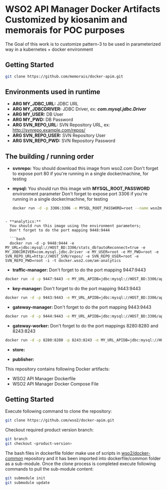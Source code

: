 # WSO2 API Manager Docker Artifacts Customized by kiosanim and memorais for POC purposes

The Goal of this work is to customize pattern-3 to be used in parameterized way in a kubernetes + docker environment

## Getting Started

```bash
git clone https://github.com/memorais/docker-apim.git
```

## Environments used in runtime

- **ARG MY_JDBC_URL:** JDBC URL
- **ARG MY_JDBCDRIVER:** JDBC Driver, ex: ***com.mysql.jdbc.Driver***
- **ARG MY_USER:** DB User
- **ARG MY_PWD:** DB Password
- **ARG SVN_REPO_URL:** SVN Repository URL, ex: http://svnrepo.example.com/repos/
- **ARG SVN_REPO_USER:** SVN Repository User
- **ARG SVN_REPO_PWD:** SVN Repository Password

## The building / running order

- **svnrepo:**
  You should download this image from wso2.com
  Don't forget to expose port 80 if you're running in a single docker/machine, for testing

- **mysql:**
  You should run this image with **MYSQL_ROOT_PASSWORD** environment parameter
  Don't forget to expose port 3306 if you're running in a single docker/machine, for testing

  ```bash
  docker run -d -p 3306:3306 -e MYSQL_ROOT_PASSWORD=root --name wso2mysql wso2/mysqldb
```

- **analytics:**
  You should run this image using the environment parameters;
  Don't forget to do the port mapping 9448:9444

  ```bash
  docker run -d -p 9448:9444 -e MY_URL=jdbc:mysql://HOST_BD:3306/stats_db?autoReconnect=true -e MY_JDBCDRIVER=com.mysql.jdbc.Driver -e MY_USER=root -e MY_PWD=root -e SVN_REPO_URL=http://HOST_SVN/repos/ -e SVN_REPO_USER=root -e SVN_REPO_PWD=root -i -t docker.wso2.com/am-analytics
```
- **traffic-manager:**
  Don't forget to do the port mapping 9447:9443
```bash
docker run -d -p 9447:9443 -e MY_URL_APIDB=jdbc:mysql://HOST_BD:3306/apimgtdb?autoReconnect=true -e MY_URL_USERSDB=jdbc:mysql://HOST_BD:3306/userdb?autoReconnect=true -e MY_URL_REGDB=jdbc:mysql://HOST_BD:3306/regdb?autoReconnect=true -e MY_JDBCDRIVER=com.mysql.jdbc.Driver -e MY_USER=root -e MY_PWD=root -e SVN_REPO_URL=http://HOSTNAME/repos/ -e SVN_REPO_USER=root -e SVN_REPO_PWD=root   --name traffic-manager  -i -t docker.wso2.com/traffic-manager
```

- **key-manager:**
  Don't forget to do the port mapping 9443:9443
```bash
docker run -d -p 9443:9443 -e MY_URL_APIDB=jdbc:mysql://HOST_BD:3306/apimgtdb?autoReconnect=true -e MY_URL_USERSDB=jdbc:mysql://HOST_BD:3306/userdb?autoReconnect=true -e MY_URL_REGDB=jdbc:mysql://HOST_BD:3306/regdb?autoReconnect=true -e MY_JDBCDRIVER=com.mysql.jdbc.Driver -e MY_USER=root -e MY_PWD=root -e SVN_REPO_URL=http://HOSTNAME/repos/ -e SVN_REPO_USER=root -e SVN_REPO_PWD=root   --name keymanager -i -t docker.wso2.com/keymanager
```

- **gateway-manager:**
  Don't forget to do the port mapping 9443:9443
```bash
docker run -d -p 9444:9443 -e MY_URL_APIDB=jdbc:mysql://HOST_BD:3306/apimgtdb?autoReconnect=true -e MY_URL_USERSDB=jdbc:mysql://HOST_BD:3306/userdb?autoReconnect=true -e MY_URL_REGDB=jdbc:mysql://HOST_BD:3306/regdb?autoReconnect=true -e MY_JDBCDRIVER=com.mysql.jdbc.Driver -e MY_USER=root -e MY_PWD=root -e SVN_REPO_URL=http://HOSTNAME/repos/ -e SVN_REPO_USER=root -e SVN_REPO_PWD=root   --name gateway-manager -i -t docker.wso2.com/gateway-manager
```

- **gateway-worker:**
  Don't forget to do the port mappings 8280:8280 and 8243:8243
```bash
docker run -d -p 8280:8280 -p 8243:8243 -e MY_URL_APIDB=jdbc:mysql://HOST_BD:3306/apimgtdb?autoReconnect=true -e MY_URL_USERSDB=jdbc:mysql://HOST_BD:3306/userdb?autoReconnect=true -e MY_URL_REGDB=jdbc:mysql://HOST_BD:3306/regdb?autoReconnect=true -e MY_JDBCDRIVER=com.mysql.jdbc.Driver -e MY_USER=root -e MY_PWD=root -e SVN_REPO_URL=http://HOSTNAME/repos/ -e SVN_REPO_USER=root -e SVN_REPO_PWD=root   --name gateway-worker -i -t docker.wso2.com/gateway-worker
```

- **store:**

- **publisher:**





This repository contains following Docker artifacts:
- WSO2 API Manager Dockerfile
- WSO2 API Manager Docker Compose File

## Getting Started

Execute following command to clone the repository:

```bash
git clone https://github.com/wso2/docker-apim.git
```

Checkout required product version branch:

```bash
git branch
git checkout <product-version>
```

The bash files in dockerfile folder make use of scripts in [wso2/docker-common](https://github.com/wso2/docker-common) repository
and it has been imported into dockerfile/common folder as a sub-module. Once the clone process is completed execute following
commands to pull the sub-module content:

```bash
git submodule init
git submodule update
```
